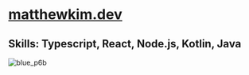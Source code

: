 # [matthewkim.dev](https://matthewkim.dev)
## Skills: Typescript, React, Node.js, Kotlin, Java
<div style="float: left; width: 50%;">
    <img src="https://github.com/friendlymatthew/friendlymatthew/assets/38759997/6ad78763-b6a9-4488-b759-d14d8850826b" alt="blue_p6b"/>
</div>
